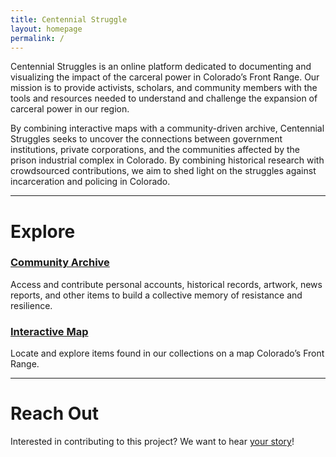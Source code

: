 ```yaml
---
title: Centennial Struggle
layout: homepage
permalink: /
---
```


Centennial Struggles is an online platform dedicated to documenting and visualizing the impact of the carceral power in Colorado’s Front Range. Our mission is to provide activists, scholars, and community members with the tools and resources needed to understand and challenge the expansion of carceral power in our region.

By combining interactive maps with a community-driven archive, Centennial Struggles seeks to uncover the connections between government institutions, private corporations, and the communities affected by the prison industrial complex in Colorado. By combining historical research with crowdsourced contributions, we aim to shed light on the struggles against incarceration and policing in Colorado.

---

# **Explore**

### [Community Archive](https://drew-heider.github.io/centennial-struggles/collection)

Access and contribute personal accounts, historical records, artwork, news reports, and other items to build a collective memory of resistance and resilience.

### [Interactive Map](https://drew-heider.github.io/centennial-struggles/map)

Locate and explore items found in our collections on a map Colorado’s Front Range.

---

# **Reach Out**
Interested in contributing to this project? We want to hear [your story](https://drew-heider.github.io/centennial-struggles/submissions)!
